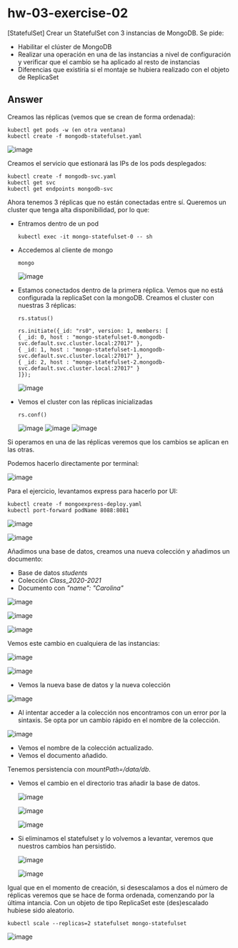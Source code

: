 # hw-03-exercise-02

[StatefulSet] Crear un StatefulSet con 3 instancias de MongoDB. Se pide:
- Habilitar el clúster de MongoDB
- Realizar una operación en una de las instancias a nivel de configuración y verificar que el cambio se ha aplicado al resto de instancias
- Diferencias que existiría si el montaje se hubiera realizado con el objeto de ReplicaSet

## Answer

Creamos las réplicas (vemos que se crean de forma ordenada):
~~~
kubectl get pods -w (en otra ventana) 
kubectl create -f mongodb-statefulset.yaml
~~~

![image](./images/screenshot_1.png)

Creamos el servicio que estionará las IPs de los pods desplegados:
~~~
kubectl create -f mongodb-svc.yaml
kubectl get svc
kubectl get endpoints mongodb-svc
~~~

Ahora tenemos 3 réplicas que no están conectadas entre sí. Queremos un cluster que tenga alta disponibilidad, por lo que:
- Entramos dentro de un pod 
    ~~~
    kubectl exec -it mongo-statefulset-0 -- sh
    ~~~

- Accedemos al cliente de mongo 
    ~~~
    mongo
    ~~~

    ![image](./images/screenshot_2.png)

- Estamos conectados dentro de la primera réplica. Vemos que no está configurada la replicaSet con la mongoDB. Creamos el cluster con nuestras 3 réplicas:
    ~~~
    rs.status() 

    rs.initiate({_id: "rs0", version: 1, members: [
    { _id: 0, host : "mongo-statefulset-0.mongodb-svc.default.svc.cluster.local:27017" },
    { _id: 1, host : "mongo-statefulset-1.mongodb-svc.default.svc.cluster.local:27017" },
    { _id: 2, host : "mongo-statefulset-2.mongodb-svc.default.svc.cluster.local:27017" }
    ]});
    ~~~

    ![image](./images/screenshot_3.png)

- Vemos el cluster con las réplicas inicializadas
    ~~~
    rs.conf() 
    ~~~
    ![image](./images/screenshot_4a.png)
    ![image](./images/screenshot_4b.png)
    ![image](./images/screenshot_4c.png)

Si operamos en una de las réplicas veremos que los cambios se aplican en las otras.

Podemos hacerlo directamente por terminal:

![image](./images/screenshot_15.png)

Para el ejercicio, levantamos express para hacerlo por UI:
~~~
kubectl create -f mongoexpress-deploy.yaml
kubectl port-forward podName 8088:8081
~~~

![image](./images/screenshot_5.png)

![image](./images/screenshot_6.png)

Añadimos una base de datos, creamos una nueva colección y añadimos un documento:
- Base de datos _students_
- Colección _Class\_2020-2021_
- Documento con _"name": "Carolina"_

![image](./images/screenshot_7.png)

![image](./images/screenshot_8.png)

![image](./images/screenshot_9.png)

Vemos este cambio en cualquiera de las instancias:

![image](./images/screenshot_10.png)

![image](./images/screenshot_11.png)
- Vemos la nueva base de datos y la nueva colección

![image](./images/screenshot_12.png)
- Al intentar acceder a la colección nos encontramos con un error por la sintaxis. Se opta por un cambio rápido en el nombre de la colección.

![image](./images/screenshot_13.png)
- Vemos el nombre de la colección actualizado. 
- Vemos el documento añadido.

Tenemos persistencia con _mountPath=/data/db_. 
- Vemos el cambio en el directorio tras añadir la base de datos.

    ![image](./images/screenshot_20.png)

    ![image](./images/screenshot_16.png)

    ![image](./images/screenshot_17.png)

- Si eliminamos el statefulset y lo volvemos a levantar, veremos que nuestros cambios han persistido.

    ![image](./images/screenshot_18.png)

    ![image](./images/screenshot_19.png)

Igual que en el momento de creación, si desescalamos a dos el número de réplicas veremos que se hace de forma ordenada, comenzando por la última intancia. Con un objeto de tipo ReplicaSet este (des)escalado hubiese sido aleatorio.

~~~
kubectl scale --replicas=2 statefulset mongo-statefulset
~~~

![image](./images/screenshot_14.png)